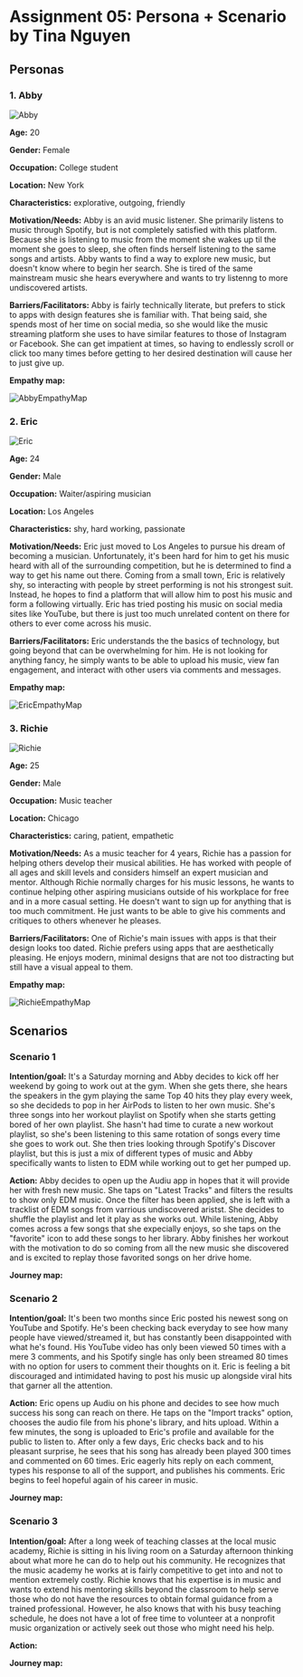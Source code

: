 # Assignment 05: Persona + Scenario by Tina Nguyen
## Personas
### 1. Abby

![Abby](https://github.com/tinguy16/DH150-2020W/blob/master/abby.jpg)

**Age:** 20

**Gender:** Female

**Occupation:** College student 

**Location:** New York

**Characteristics:** explorative, outgoing, friendly 

**Motivation/Needs:** Abby is an avid music listener. She primarily listens to music through Spotify, but is not completely satisfied with this platform. Because she is listening to music from the moment she wakes up til the moment she goes to sleep, she often finds herself listening to the same songs and artists. Abby wants to find a way to explore new music, but doesn't know where to begin her search. She is tired of the same mainstream music she hears everywhere and wants to try listenng to more undiscovered artists. 

**Barriers/Facilitators:** Abby is fairly technically literate, but prefers to stick to apps with design features she is familiar with. That being said, she spends most of her time on social media, so she would like the music streaming platform
she uses to have similar features to those of Instagram or Facebook. She can get impatient at times, so having to endlessly
scroll or click too many times before getting to her desired destination will cause her to just give up. 


**Empathy map:**

![AbbyEmpathyMap](https://github.com/tinguy16/DH150-2020W/blob/master/abby%20EM.jpg)

### 2. Eric

![Eric](https://github.com/tinguy16/DH150-2020W/blob/master/eric.jpg)

**Age:** 24

**Gender:** Male

**Occupation:** Waiter/aspiring musician 

**Location:** Los Angeles

**Characteristics:** shy, hard working, passionate 

**Motivation/Needs:** Eric just moved to Los Angeles to pursue his dream of becoming a musician. Unfortunately, it's been hard for him to get his music heard with all of the surrounding competition, but he is determined to find a way to get his name out there. Coming from a small town, Eric is relatively shy, so interacting with people by street performing is not his strongest suit. Instead, he hopes to find a platform that will allow him to post his music and form a following virtually. Eric has tried posting his music on social media sites like YouTube, but there is just too much unrelated content on there for others to ever come across his music. 

**Barriers/Facilitators:** Eric understands the the basics of technology, but going beyond that can be overwhelming for him. He is not looking for anything fancy, he simply wants to be able to upload his music, view fan engagement, and interact with other users via comments and messages.


**Empathy map:**

![EricEmpathyMap](https://github.com/tinguy16/DH150-2020W/blob/master/eric%20EM.jpg)

### 3. Richie 

![Richie](https://github.com/tinguy16/DH150-2020W/blob/master/richie.jpeg)

**Age:** 25

**Gender:** Male

**Occupation:** Music teacher 

**Location:** Chicago  

**Characteristics:** caring, patient, empathetic 

**Motivation/Needs:** As a music teacher for 4 years, Richie has a passion for helping others develop their musical abilities.
He has worked with people of all ages and skill levels and considers himself an expert musician and mentor. Although Richie normally charges for his music lessons, he wants to continue helping other aspiring musicians outside of his workplace for free and in a more casual setting. He doesn't want to sign up for anything that is too much commitment. He just wants to be able to give his comments and critiques to others whenever he pleases. 

**Barriers/Facilitators:** One of Richie's main issues with apps is that their design looks too dated. Richie prefers using apps that are aesthetically pleasing. He enjoys modern, minimal designs that are not too distracting but still have a visual appeal to them. 

**Empathy map:**

![RichieEmpathyMap](https://github.com/tinguy16/DH150-2020W/blob/master/richie%20EM.jpg)

## Scenarios
### Scenario 1
**Intention/goal:** It's a Saturday morning and Abby decides to kick off her weekend by going to work out at the gym. When she gets there, she hears the speakers in the gym playing the same Top 40 hits they play every week, so she decideds to pop in her AirPods to listen to her own music. She's three songs into her workout playlist on Spotify when she starts getting bored of her own playlist. She hasn't had time to curate a new workout playlist, so she's been listening to this same rotation of songs every time she goes to work out. She then tries looking through Spotify's Discover playlist, but this is just a mix of different types of music and Abby specifically wants to listen to EDM while working out to get her pumped up. 

**Action:** Abby decides to open up the Audiu app in hopes that it will provide her with fresh new music. She taps on "Latest Tracks" and filters the results to show only EDM music. Once the filter has been applied, she is left with a tracklist of EDM songs from varrious undiscovered aristst. She decides to shuffle the playlist and let it play as she works out. While listening, Abby comes across a few songs that she expecially enjoys, so she taps on the "favorite" icon to add these songs to her library. Abby finishes her workout with the motivation to do so coming from all the new music she discovered and is excited to replay those favorited songs on her drive home. 

**Journey map:**

### Scenario 2
**Intention/goal:** It's been two months since Eric posted his newest song on YouTube and Spotify. He's been checking back everyday to see how many people have viewed/streamed it, but has constantly been disappointed with what he's found. His YouTube video has only been viewed 50 times with a mere 3 comments, and his Spotify single has only been streamed 80 times with no option for users to comment their thoughts on it. Eric is feeling a bit discouraged and intimidated having to post his music up alongside viral hits that garner all the attention. 

**Action:** Eric opens up Audiu on his phone and decides to see how much success his song can reach on there. He taps on the "Import tracks" option, chooses the audio file from his phone's library, and hits upload. Within a few minutes, the song is uploaded to Eric's profile and available for the public to listen to. After only a few days, Eric checks back and to his pleasant surprise, he sees that his song has already been played 300 times and commented on 60 times. Eric eagerly hits reply on each comment, types his response to all of the support, and publishes his comments. Eric begins to feel hopeful again of his career in music. 

**Journey map:**

### Scenario 3
**Intention/goal:** After a long week of teaching classes at the local music academy, Richie is sitting in his living room on a Saturday afternoon thinking about what more he can do to help out his community. He recognizes that the music academy he works at is fairly competitive to get into and not to mention extremely costly. Richie knows that his expertise is in music and wants to extend his mentoring skills beyond the classroom to help serve those who do not have the resources to obtain formal guidance from a trained professional. However, he also knows that with his busy teaching schedule, he does not have a lot of free time to volunteer at a nonprofit music organization or actively seek out those who might need his help. 

**Action:**

**Journey map:**

